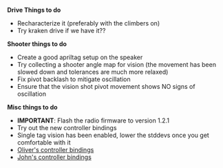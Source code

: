 **Drive Things to do**
* Recharacterize it (preferably with the climbers on)
* Try kraken drive if we have it??

**Shooter things to do**
* Create a good apriltag setup on the speaker
* Try collecting a shooter angle map for vision (the movement has been slowed down and tolerances are much more relaxed)
* Fix pivot backlash to mitigate oscillation
* Ensure that the vision shot pivot movement shows NO signs of oscillation

**Misc things to do**
* **IMPORTANT**: Flash the radio firmware to version 1.2.1
* Try out the new controller bindings
* Single tag vision has been enabled, lower the stddevs once you get comfortable with it
* [Oliver's controller bindings](https://docs.google.com/drawings/d/1oN8rsJPiYPp1da0spS_n0tqWE7HjdyxF5loP8UZ7pyA/edit)
* [John's controller bindings](https://docs.google.com/drawings/d/1Tnd9oZ07XpnUZ33H-pRPV6TX4bTApN1wufXltF3vJKM/edit)